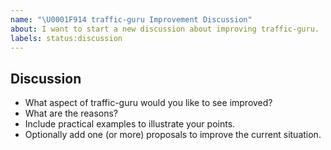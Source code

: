 ```yaml
---
name: "\U0001F914 traffic-guru Improvement Discussion"
about: I want to start a new discussion about improving traffic-guru.
labels: status:discussion
---
```


## Discussion

- What aspect of traffic-guru would you like to see improved?
- What are the reasons?
- Include practical examples to illustrate your points.
- Optionally add one (or more) proposals to improve the current situation.
